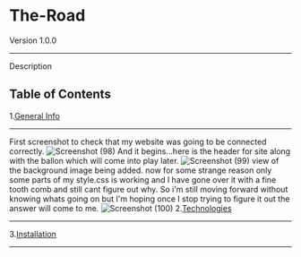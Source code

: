 # The-Road
Version 1.0.0
***
Description
## Table of Contents
1.[General Info](#general-info)
***
First screenshot to check that my website was going to be connected correctly.
![Screenshot (98)](https://user-images.githubusercontent.com/99539947/178053368-0b3877c1-17b5-4c59-a9fb-435167f3cbc3.png)
And it begins...here is the header for site along with the ballon which will come into play later.
![Screenshot (99)](https://user-images.githubusercontent.com/99539947/178053944-6a189d6d-5ac5-41d6-aaef-61ea1c27f8dd.png)
view of the background image being added. now for some strange reason only some parts of my style.css is working and I have gone over it with a fine tooth comb and still cant figure out why. So i'm still moving forward without knowing whats going on but I'm hoping once I stop trying to figure it out the answer will come to me.
![Screenshot (100)](https://user-images.githubusercontent.com/99539947/178130234-7d558d38-38da-4a4b-a02e-8b6427a7a6cf.png)
2.[Technologies](#technologies)
***
3.[Installation](#installation)
***


